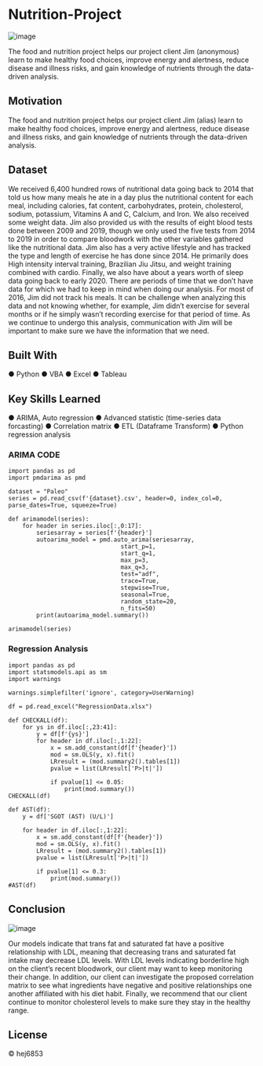 # Nutrition-Project
![image](https://user-images.githubusercontent.com/79428102/124829551-9f0ec600-df2d-11eb-804a-94e0d3abbfe3.png)

The food and nutrition project helps our project client Jim (anonymous) learn to make healthy food choices, improve energy and alertness, reduce disease and illness risks, and gain knowledge of nutrients through the data-driven analysis.

## Motivation
The food and nutrition project helps our project client Jim (alias) learn to make healthy food choices, improve energy and alertness, reduce disease and illness risks, and gain knowledge of nutrients through the data-driven analysis. 

## Dataset
We received 6,400 hundred rows of nutritional data going back to 2014 that told us how many meals he ate in a day plus the nutritional content for each meal, including calories, fat content, carbohydrates, protein, cholesterol, sodium, potassium, Vitamins A and C, Calcium, and Iron. We also received some weight data. Jim also provided us with the results of eight blood tests done between 2009 and 2019, though we only used the five tests from 2014 to 2019 in order to compare bloodwork with the other variables gathered like the nutritional data. Jim also has a very active lifestyle and has tracked the type and length of exercise he has done since 2014. He primarily does High intensity interval training, Brazilian Jiu Jitsu, and weight training combined with cardio. Finally, we also have about a years worth of sleep data going back to early 2020. There are periods of time that we don’t have data for which we had to keep in mind when doing our analysis. For most of 2016, Jim did not track his meals. It can be challenge when analyzing this data and not knowing whether, for example, Jim didn’t exercise for several months or if he simply wasn’t recording exercise for that period of time. As we continue to undergo this analysis, communication with Jim will be important to make sure we have the information that we need. 

## Built With
● Python
● VBA
● Excel 
● Tableau

## Key Skills Learned
● ARIMA, Auto regression
● Advanced statistic (time-series data forcasting)
● Correlation matrix 
● ETL (Dataframe Transform)
● Python regression analysis 

### ARIMA CODE
```
import pandas as pd
import pmdarima as pmd

dataset = "Paleo"
series = pd.read_csv(f'{dataset}.csv', header=0, index_col=0, parse_dates=True, squeeze=True)

def arimamodel(series):
    for header in series.iloc[:,0:17]:        
        seriesarray = series[f'{header}']
        autoarima_model = pmd.auto_arima(seriesarray, 
                                start_p=1, 
                                start_q=1, 
                                max_p=3, 
                                max_q=3, 
                                test="adf", 
                                trace=True, 
                                stepwise=True, 
                                seasonal=True, 
                                random_state=20, 
                                n_fits=50)
        print(autoarima_model.summary())

arimamodel(series)
```

### Regression Analysis
```
import pandas as pd
import statsmodels.api as sm
import warnings

warnings.simplefilter('ignore', category=UserWarning)

df = pd.read_excel("RegressionData.xlsx")

def CHECKALL(df):
    for ys in df.iloc[:,23:41]:
        y = df[f'{ys}']
        for header in df.iloc[:,1:22]:
            x = sm.add_constant(df[f'{header}'])
            mod = sm.OLS(y, x).fit()
            LRresult = (mod.summary2().tables[1])
            pvalue = list(LRresult['P>|t|'])

            if pvalue[1] <= 0.05:
                print(mod.summary())
CHECKALL(df)

def AST(df):
    y = df['SGOT (AST) (U/L)']

    for header in df.iloc[:,1:22]:
        x = sm.add_constant(df[f'{header}'])
        mod = sm.OLS(y, x).fit()
        LRresult = (mod.summary2().tables[1])
        pvalue = list(LRresult['P>|t|'])

        if pvalue[1] <= 0.3:
            print(mod.summary())
#AST(df)
```

## Conclusion
![image](https://user-images.githubusercontent.com/79428102/124829657-b8b00d80-df2d-11eb-88ed-a741225d6e56.png)

Our models indicate that trans fat and saturated fat have a positive relationship with LDL, meaning that decreasing trans and saturated fat intake may decrease LDL levels. With LDL levels indicating borderline high on the client’s recent bloodwork, our client may want to keep monitoring their change. In addition,  our client can investigate the proposed correlation matrix to see what ingredients have negative and positive relationships one another affiliated with his diet habit. Finally, we recommend that our client continue to monitor cholesterol levels to make sure they stay in the healthy range.

## License
© hej6853
